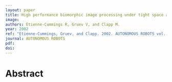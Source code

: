```yaml
---
layout: paper
title: High performance biomorphic image processing under tight space and power constraints (vol 11, pg 227, 2001)
image:
authors: Etienne-Cummings R, Gruev V, and Clapp M.
year: 2002
ref: "Etienne-Cummings, Gruev, and Clapp. 2002. AUTONOMOUS ROBOTS vol. 12, no. 2: 223-223."
journal: AUTONOMOUS ROBOTS
pdf: 
doi: 
---
```


# Abstract


